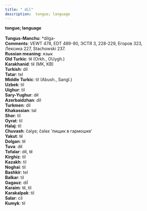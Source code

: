 ```yaml
---
title: " dil"
description:  tongue; language
---
```

<strong> tongue; language</strong><br><br>
<strong>Tungus-Manchu</strong>:  *dilga-<br>
<strong>Comments</strong>:  VEWT 478, EDT 489-90, ЭСТЯ 3, 228-229, Егоров 323, Лексика 227, Stachowski 237.<br>
<strong>Russian meaning</strong>:  язык<br>
<strong>Old Turkic</strong>:  tɨl (Orkh., OUygh.)<br>
<strong>Karakhanid</strong>:  tɨl (MK, KB)<br>
<strong>Turkish</strong>:  dil<br>
<strong>Tatar</strong>:  tel<br>
<strong>Middle Turkic</strong>:  til (Abush., Sangl.)<br>
<strong>Uzbek</strong>:  til<br>
<strong>Uighur</strong>:  til<br>
<strong>Sary-Yughur</strong>:  dɨl<br>
<strong>Azerbaidzhan</strong>:  dil<br>
<strong>Turkmen</strong>:  dil<br>
<strong>Khakassian</strong>:  tǝl<br>
<strong>Shor</strong>:  til<br>
<strong>Oyrat</strong>:  til<br>
<strong>Halaj</strong>:  til<br>
<strong>Chuvash</strong>:  čǝlɣe; čǝlǝx 'пищик в гармошке'<br>
<strong>Yakut</strong>:  tɨl<br>
<strong>Dolgan</strong>:  tɨl<br>
<strong>Tuva</strong>:  dɨl<br>
<strong>Tofalar</strong>:  dɨl, tɨl<br>
<strong>Kirghiz</strong>:  til<br>
<strong>Kazakh</strong>:  til<br>
<strong>Noghai</strong>:  til<br>
<strong>Bashkir</strong>:  tel<br>
<strong>Balkar</strong>:  til<br>
<strong>Gagauz</strong>:  diĺ<br>
<strong>Karaim</strong>:  tɨl, til<br>
<strong>Karakalpak</strong>:  til<br>
<strong>Salar</strong>:  cil<br>
<strong>Kumyk</strong>:  til<br>



